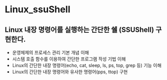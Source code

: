 # Linux_ssuShell

Linux 내장 명령어를 실행하는 간단한 쉘 (SSUShell) 구현한다.
------------
* 운영체제의 프로세스 관리 기본 개념 이해 
* 시스템 호출 함수를 이용하여 간단한 프로그램 작성 기법 이해 
* Linux의 간단한 내장 명령어(echo, cat, sleep, ls, ps, top, grep 등) 기능 이해 
* Linux의 간단한 내장 명령어와 유사한 명령어(pps, ttop) 구현
